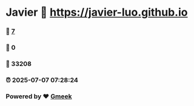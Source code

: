 # Javier :link: https://javier-luo.github.io 
### :page_facing_up: [7](https://javier-luo.github.io/tag.html) 
### :speech_balloon: 0 
### :hibiscus: 33208 
### :alarm_clock: 2025-07-07 07:28:24 
### Powered by :heart: [Gmeek](https://github.com/Meekdai/Gmeek)

